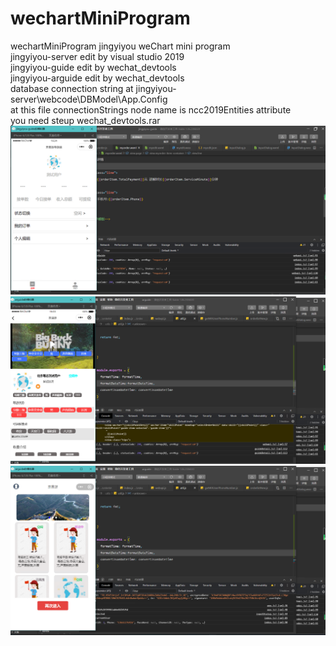 # wechartMiniProgram
wechartMiniProgram
jingyiyou weChart mini program<br/>
jingyiyou-server edit by visual studio 2019<br/>
jingyiyou-guide edit by wechat_devtools<br/>
jingyiyou-arguide edit by wechat_devtools <br/>
database connection string at jingyiyou-server\webcode\DBModel\App.Config <br/>
at this file connectionStrings node name is ncc2019Entities attribute <br/>
you need steup wechat_devtools.rar <br/>
<img src="https://github.com/yam126/wechartMiniProgram/blob/main/jiyiyou-guide2023-07-01162447.png?raw=true" />
<img src="https://github.com/yam126/wechartMiniProgram/blob/main/jiyiyou-user2-2023-07-01163411.png?raw=true" />
<img src="https://github.com/yam126/wechartMiniProgram/blob/main/jiyiyou-user1-2023-07-01163322.png?raw=true" />

